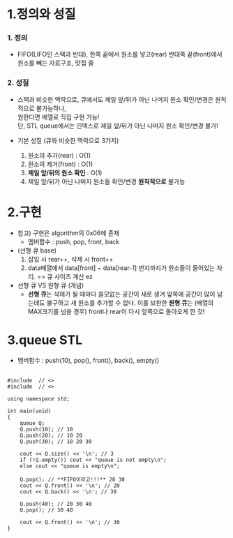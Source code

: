 1.정의와 성질
==========
### 1. 정의
- FIFO(LIFO인 스택과 반대), 한쪽 끝에서 원소를 넣고(rear) 반대쪽 끝(front)에서 원소를 빼는 자료구조, 맛집 줄

### 2. 성질
- 스택과 비슷한 맥락으로, 큐에서도 제일 앞/뒤가 아닌 나머지 원소 확인/변경은 원칙적으로 불가능하나, </br>
  원한다면 배열로 직접 구현 가능! </br>
  단, STL queue에서는 인덱스로 제일 앞/뒤가 아닌 나머지 원소 확인/변경 불가!

- 기본 성질 (큐와 비슷한 맥락으로 3가지)
    1. 원소의 추가(rear) : O(1)
    2. 원소의 제거(front) : O(1)
    3. **제일 앞/뒤의 원소 확인** : O(1)
    4. 제일 앞/뒤가 아닌 나머지 원소들 확인/변경 **원칙적으로** 불가능

2.구현
=======
- 참고) 구현은 algorithm의 0x06에 존재 </br>
  - 멤버함수 : push, pop, front, back
- (선형 큐 base)
  1. 삽입 시 rear++, 삭제 시 front++ </br>
  2. data배열에서 data[front] ~ data[rear-1] 번지까지가 원소들이 들어있는 자리. => 큐 사이즈 계산 ez
- 선형 큐 VS 원형 큐 (개념)
    - **선형 큐**는 삭제가 될 때마다 쓸모없는 공간이 새로 생겨 앞쪽에 공간이 많이 남는데도 불구하고 새 원소를 추가할 수 없다. 이를 보완한 **원형 큐**는 (배열의 MAX크기를 넘을 경우) front나 rear이 다시 앞쪽으로 돌아오게 한 것!
 
3.queue STL
=====
- 멤버함수 : push(10), pop(), front(), back(), empty() </br>
<pre>
  <code>
#include <iostream> // <<iostream>>
#include <queue> // <<queue>>

using namespace std;

int main(void)
{
    queue<int> Q;
    Q.push(10); // 10
    Q.push(20); // 10 20
    Q.push(30); // 10 20 30

    cout << Q.size() << '\n'; // 3
    if (!Q.empty()) cout << "queue is not empty\n";
    else cout << "queue is empty\n";

    Q.pop(); // **FIFO이라고!!!** 20 30
    cout << Q.front() << '\n'; // 20
    cout << Q.back() << '\n'; // 30

    Q.push(40); // 20 30 40
    Q.pop(); // 30 40

    cout << Q.front() << '\n'; // 30
}
  </code>
</pre>


  
  
